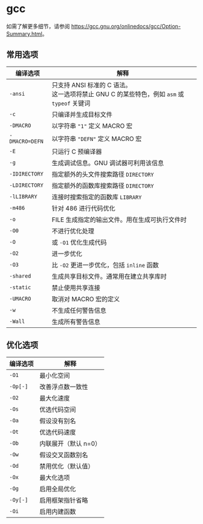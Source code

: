 # gcc

如需了解更多细节，请参阅 <https://gcc.gnu.org/onlinedocs/gcc/Option-Summary.html>。

## 常用选项

| 编译选项       | 解释                                                         |
| -------------- | ------------------------------------------------------------ |
| `-ansi`        | 只支持 ANSI 标准的 C 语法。<br>这一选项将禁止 GNU C 的某些特色，例如 `asm` 或 `typeof` 关键词 |
| `-c`           | 只编译并生成目标文件                                         |
| `-DMACRO`      | 以字符串 `"1"` 定义 MACRO 宏                                 |
| `-DMACRO=DEFN` | 以字符串 `"DEFN"` 定义 MACRO 宏                               |
| `-E`           | 只运行 C 预编译器                                            |
| `-g`           | 生成调试信息。GNU 调试器可利用该信息                         |
| `-IDIRECTORY`  | 指定额外的头文件搜索路径 `DIRECTORY`                         |
| `-LDIRECTORY`  | 指定额外的函数库搜索路径 `DIRECTORY`                         |
| `-lLIBRARY`    | 连接时搜索指定的函数库 `LIBRARY`                             |
| `-m486`        | 针对 486 进行代码优化                                        |
| `-o`           | FILE 生成指定的输出文件。用在生成可执行文件时                |
| `-O0`          | 不进行优化处理                                               |
| `-O`           | 或 `-O1` 优化生成代码                                        |
| `-O2`          | 进一步优化                                                   |
| `-O3`          | 比 `-O2` 更进一步优化，包括 `inline` 函数                    |
| `-shared`      | 生成共享目标文件。通常用在建立共享库时                       |
| `-static`      | 禁止使用共享连接                                             |
| `-UMACRO`      | 取消对 MACRO 宏的定义                                        |
| `-w`           | 不生成任何警告信息                                           |
| `-Wall`        | 生成所有警告信息                                             |

## 优化选项

| 编译选项 | 解释                 |
| -------- | -------------------- |
| `-O1`    | 最小化空间           |
| `-Op[-]` | 改善浮点数一致性     |
| `-O2`    | 最大化速度           |
| `-Os`    | 优选代码空间         |
| `-Oa`    | 假设没有别名         |
| `-Ot`    | 优选代码速度         |
| `-Ob`    | 内联展开（默认 n=0） |
| `-Ow`    | 假设交叉函数别名     |
| `-Od`    | 禁用优化（默认值）   |
| `-Ox`    | 最大化选项           |
| `-Og`    | 启用全局优化         |
| `-Oy[-]` | 启用框架指针省略     |
| `-Oi`    | 启用内建函数         |
